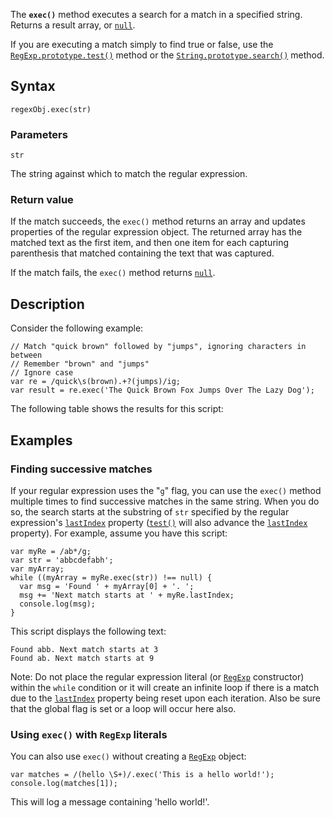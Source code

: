 The **`exec()`** method executes a search for a match in a specified string. Returns a result array, or [`null`](/en-US/docs/Web/JavaScript/Reference/Global_Objects/null "The value null represents the intentional absence of any object value. It is one of JavaScript's primitive values.").

If you are executing a match simply to find true or false, use the [`RegExp.prototype.test()`](/en-US/docs/Web/JavaScript/Reference/Global_Objects/RegExp/test "The test() method executes a search for a match between a regular expression and a specified string. Returns true or false.") method or the [`String.prototype.search()`](/en-US/docs/Web/JavaScript/Reference/Global_Objects/String/search "The search() method executes a search for a match between a regular expression and this String object.") method.


## Syntax

	regexObj.exec(str)

### Parameters

`str`

The string against which to match the regular expression.

### Return value

If the match succeeds, the `exec()` method returns an array and updates properties of the regular expression object. The returned array has the matched text as the first item, and then one item for each capturing parenthesis that matched containing the text that was captured.

If the match fails, the `exec()` method returns [`null`](/en-US/docs/Web/JavaScript/Reference/Global_Objects/null "The value null represents the intentional absence of any object value. It is one of JavaScript's primitive values.").

## Description

Consider the following example:

    // Match "quick brown" followed by "jumps", ignoring characters in between
    // Remember "brown" and "jumps"
    // Ignore case
    var re = /quick\s(brown).+?(jumps)/ig;
    var result = re.exec('The Quick Brown Fox Jumps Over The Lazy Dog');

The following table shows the results for this script:


## Examples

### Finding successive matches

If your regular expression uses the "`g`" flag, you can use the `exec()` method multiple times to find successive matches in the same string. When you do so, the search starts at the substring of `str` specified by the regular expression's [`lastIndex`](/en-US/docs/Web/JavaScript/Reference/Global_Objects/RegExp/lastIndex "The lastIndex is a read/write integer property of regular expression instances that specifies the index at which to start the next match.") property ([`test()`](/en-US/docs/Web/JavaScript/Reference/Global_Objects/RegExp/test "The test() method executes a search for a match between a regular expression and a specified string. Returns true or false.") will also advance the [`lastIndex`](/en-US/docs/Web/JavaScript/Reference/Global_Objects/RegExp/lastIndex "The lastIndex is a read/write integer property of regular expression instances that specifies the index at which to start the next match.") property). For example, assume you have this script:

    var myRe = /ab*/g;
    var str = 'abbcdefabh';
    var myArray;
    while ((myArray = myRe.exec(str)) !== null) {
      var msg = 'Found ' + myArray[0] + '. ';
      msg += 'Next match starts at ' + myRe.lastIndex;
      console.log(msg);
    }

This script displays the following text:

    Found abb. Next match starts at 3
    Found ab. Next match starts at 9

Note: Do not place the regular expression literal (or [`RegExp`](/en-US/docs/Web/JavaScript/Reference/Global_Objects/RegExp "The RegExp constructor creates a regular expression object for matching text with a pattern.") constructor) within the `while` condition or it will create an infinite loop if there is a match due to the [`lastIndex`](/en-US/docs/Web/JavaScript/Reference/Global_Objects/RegExp/lastIndex "The lastIndex is a read/write integer property of regular expression instances that specifies the index at which to start the next match.") property being reset upon each iteration. Also be sure that the global flag is set or a loop will occur here also.

### Using `exec()` with `RegExp` literals

You can also use `exec()` without creating a [`RegExp`](/en-US/docs/Web/JavaScript/Reference/Global_Objects/RegExp "The RegExp constructor creates a regular expression object for matching text with a pattern.") object:

    var matches = /(hello \S+)/.exec('This is a hello world!');
    console.log(matches[1]);

This will log a message containing 'hello world!'.